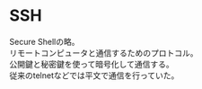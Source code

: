 # SSH
Secure Shellの略。  
リモートコンピュータと通信するためのプロトコル。  
公開鍵と秘密鍵を使って暗号化して通信する。  
従来のtelnetなどでは平文で通信を行っていた。